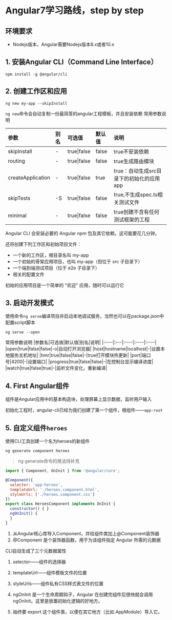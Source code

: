 # Angular7学习路线，step by step

## 环境要求
- Nodejs版本，Angular需要Nodejs版本8.x或者10.x

## 1. 安装Angular CLI（Command Line Interface）
```shell
npm install -g @angular/cli
```


## 2. 创建工作区和应用
```shell
ng new my-app --skipInstall
```
`ng new`命令会自动复制一份最简答的angular工程模板，并且安装依赖
常用参数说明

|参数|别名|可选值|默认值|说明|
|:----|:---|:----|:----|:----|
|skipInstall|-|true\|false|false|true不安装依赖|
|routing|-|true\|false|false|true生成路由模块|
|createApplication|-|true\|false|true|true：自动生成src目录下的初始化的应用app|
|skipTests|-S|true\|false|false|true,不生成spec.ts相关测试文件|
|minimal|-|true\|false|false|true创建不含有任何测试框架的工程|

Angular CLI 会安装必要的 Angular npm 包及其它依赖。这可能要花几分钟。

还将创建下列工作区和初始项目文件：
- 一个新的工作区，根目录名叫 my-app
- 一个初始的骨架应用项目，也叫 my-app（但位于 src 子目录下）
- 一个端到端测试项目（位于 e2e 子目录下）
- 相关的配置文件

初始的应用项目是一个简单的 "欢迎" 应用，随时可以运行它

## 3. 启动开发模式
使用命令`ng serve`编译项目并启动本地调试服务，当然也可以在package.json中配置script脚本
```shell
ng serve --open
```
常用参数说明
|参数名|可选值|默认值|别名|说明|
|:----|:---|:----|:----|:----|
|open|true\|false|false|-o|自动打开浏览器|
|host|hostname|localhost|-|设置本地服务主机地址|
|hmr|true\|false|false|-|true打开模块热更新|
|port|端口号|4200|-|设置端口|
|progress|true\|false|false|-|在控制台显示编译进度|
|watch|true\|false|true|-|监听文件变化，重新编译|

## 4. First Angular组件
组件是Angular应用中的基本构造块，处理屏幕上显示数据，监听用户输入

初始化工程时，angular-cli已经为我们创建了第一个组件，根组件——`app-root`


## 5. 自定义组件`heroes`
使用CLI工具创建一个名为heroes的新组件
```shell
ng generate component heroes
```
> ng generate命令的用法待补充

```js
import { Component, OnInit } from '@angular/core';

@Component({
  selector: 'app-heroes',
  templateUrl: './heroes.component.html',
  styleUrls: ['./heroes.component.css']
})
export class HeroesComponent implements OnInit {
  constructor() { }
  ngOnInit() {
  }
}
```
1. 从Angular核心库导入Component，并给组件类加上@Component装饰器
1. @Component 是个装饰器函数，用于为该组件指定 Angular 所需的元数据

CLI自动生成了三个元数据属性
1. selector——组件的选择器
1. templateUrl——组件模板文件的位置
1. styleUrls——组件私有CSS样式表文件的位置

1. ngOnInit 是一个生命周期钩子，Angular 在创建完组件后很快就会调用 ngOnInit。这里是放置初始化逻辑的好地方。
1. 始终要 export 这个组件类，以便在其它地方（比如 AppModule）导入它。